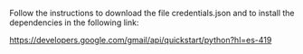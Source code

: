 Follow the instructions to download the file credentials.json and to install the dependencies in the following link: 

https://developers.google.com/gmail/api/quickstart/python?hl=es-419
